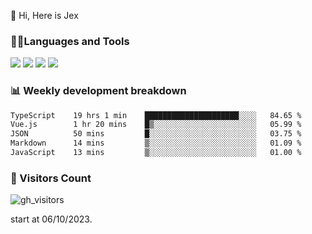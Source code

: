  👋 Hi, Here is Jex

 

### 🧑‍💻Languages and Tools

<code><a href="https://react.dev"><img src="https://api.iconify.design/logos:react.svg" /></a></code>
<code><a href="https://github.com/vuejs/core"><img src="https://api.iconify.design/logos:vue.svg" /></a></code> 
<code><a href="https://github.com/microsoft/TypeScript"><img src="https://api.iconify.design/logos:typescript-icon.svg" /></a></code>
<code><a href="https://threejs.org/"><img src="https://api.iconify.design/logos:threejs.svg" /></a></code>

### 📊 Weekly development breakdown

<!--START_SECTION:waka-->

```txt
TypeScript    19 hrs 1 min    █████████████████████░░░░   84.65 %
Vue.js        1 hr 20 mins    █▒░░░░░░░░░░░░░░░░░░░░░░░   05.99 %
JSON          50 mins         █░░░░░░░░░░░░░░░░░░░░░░░░   03.75 %
Markdown      14 mins         ▒░░░░░░░░░░░░░░░░░░░░░░░░   01.09 %
JavaScript    13 mins         ▒░░░░░░░░░░░░░░░░░░░░░░░░   01.00 %
```

<!--END_SECTION:waka-->


### 👀 Visitors Count

![gh_visitors](https://profile-counter.glitch.me/jexlau/count.svg)

start at 06/10/2023.
